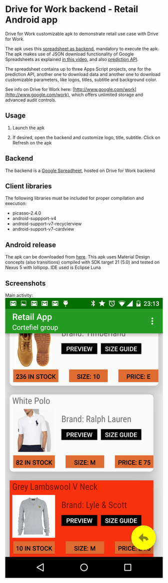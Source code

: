 # Drive for Work backend - Retail Android app #
Drive for Work customizable apk to demonstrate retail use case with Drive for Work.

The apk uses this [spreadsheet as backend](https://docs.google.com/spreadsheets/d/1zQMzthur_TkahfG-8-vBWQgXJVxdT9UnhHJavRJAHhI/edit?usp=sharing), mandatory to execute the apk. 
The apk makes use of JSON download functionality of Google Spreadsheets as explained [in this video](https://www.youtube.com/watch?v=RSgMEtRl0sw), and also [prediction API](https://developers.google.com/apps-script/advanced/prediction). 

The spreadsheet contains up to three Apps Script projects, one for the prediction API, another one to download data and another one to download customizable parameters, like logos, titles, subtitle and background color.

See info on Drive for Work here: [http://www.google.com/work](http://www.google.com/work), which offers unlimited storage and advanced audit controls.


## Usage

1) Launch the apk

2) If desired, open the backend and customize logo, title, subtitle. Click on Refresh on the apk

## Backend

The backend is a [Google Spreadheet](https://docs.google.com/spreadsheets/d/1zQMzthur_TkahfG-8-vBWQgXJVxdT9UnhHJavRJAHhI/edit?usp=sharing), hosted on Drive for Work backend


## Client libraries

The following libraries must be included for proper compilation and execution:
* picasso-2.4.0
* android-suppport-v4
* android-support-v7-recyclerview
* android-support-v7-cardview


## Android release

The apk can be downloaded from [here](https://drive.google.com/file/d/0B6IAELMrLfE5TDRhLUJUT05mUnc/view?usp=sharing).
This apk uses Material Design concepts (also transitions) compiled with SDK target 21 (5.0) and tested on Nexus 5 with lollipop.
IDE used is Eclipse Luna




## Screenshots

Main activity:
![image alt text](screenshots/main.png)
